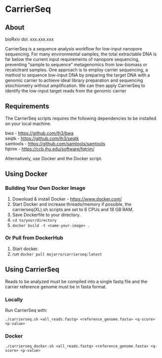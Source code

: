 # CarrierSeq

## About

bioRxiv doi: xxx.xxx.xxx

CarrierSeq is a sequence analysis workflow for low-input nanopore sequencing. For many environmental samples, the total extractable DNA is far below the current input requirements of nanopore sequencing, preventing “sample to sequence” metagenomics from low-biomass or recalcitrant samples. One approach is to employ carrier sequencing, a method to sequence low-input DNA by preparing the target DNA with a genomic carrier to achieve ideal library preparation and sequencing stoichiometry without amplification. We can then apply CarrierSeq to identify the low-input target reads from the genomic carrier

## Requirements

The CarrierSeq scripts requires the following dependencies to be installed on your local machine.

bwa - https://github.com/lh3/bwa</br>
seqtk - https://github.com/lh3/seqtk</br>
samtools - https://github.com/samtools/samtools</br>
fqtrim - https://ccb.jhu.edu/software/fqtrim/</br>

Alternatively, use Docker and the Docker script.

## Using Docker
### Building Your Own Docker Image

1. Download & install Docker - https://www.docker.com/
2. Start Docker and increase threads/memory if possible, the carrierseq(XL).sh scripts are set to 6 CPUs and 18 GB RAM.
3. Save Dockerfile to your directory.
4. ```cd to/your/directory```
5. ```docker build -t <name-your-image> .```

### Or Pull from DockerHub

1. Start docker.
2. run ```docker pull mojarro/carrierseq:latest```

## Using CarrierSeq 

Reads to be analyzed must be compiled into a single fastq file and the carrier reference genome must be in fasta format.

### Locally

Run CarrierSeq with:

```./carrierseq.sh <all_reads.fastq> <reference_genome.fasta> <q-score> <p-value>```

### Docker

```./carrierseq_docker.sh <all_reads.fastq> <reference_genome.fasta> <q-score> <p-value>```

